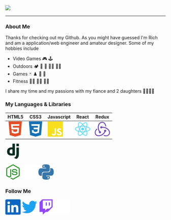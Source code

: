 <img src="./media/avatar.svg" width="800" display="inline" margin="auto">

---
### About Me
Thanks for checking out my Github. As you might have guessed I'm Rich and am a application/web engineer and amateur designer.
Some of my hobbies include  
- Video Games :video_game: :joystick:  
- Outdoors :camping: :diving_mask: :flying_disc: :climbing_man: :rowing_man:  
- Games :black_joker: :chess_pawn: :game_die: :jigsaw:
- Fitness :weight_lifting_man: :lotus_position_man: :running_man:

I share my time and my passions with my fiance and 2 daughters :family_man_woman_girl_girl:

### My Languages & Libraries
| HTML5 | CSS3 | Javascript | React | Redux |
|---|---|---|---|---|
|<img src="./media/html5.svg" width="48" display="inline">|<img src="./media/css3.svg" width="48" display="inline">|<img src="./media/javascript.svg" width="48" display="inline">|<img src="./media/react.svg" width="48" display="inline">|<img src="./media/redux.svg" width="48" display="inline">
<img src="./media/django.svg" width="48" display="inline"> <br>



<img src="./media/nodedotjs.svg" width="48" display="inline">
<img src="./media/express.svg" width="48" display="inline">
<img src="./media/python.svg" width="48" display="inline">

### Follow Me
[<img src="./media/linkedin.svg" width="48">](https://www.linkedin.com/in/rich-kevan/)
[<img src="./media/twitter.svg" width="48">](https://twitter.com/intent/follow?screen_name=richkevan)
[<img src="./media/twitch.svg" width="48">](https://www.twitch.tv/richkevan)
[<img src="./media/devdotto.svg" width="48">](https://dev.to/richkevan)
